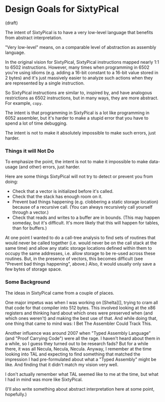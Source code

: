 Design Goals for SixtyPical
===========================

<!--
Copyright (c) 2014-2024, Chris Pressey, Cat's Eye Technologies.
This file is distributed under a 2-clause BSD license.  See LICENSES/ dir.
SPDX-License-Identifier: LicenseRef-BSD-2-Clause-X-SixtyPical
-->

(draft)

The intent of SixtyPical is to have a very low-level language that
benefits from abstract interpretation.

"Very low-level" means, on a comparable level of abstraction as
assembly language.

In the original vision for SixtyPical, SixtyPical instructions mapped
nearly 1:1 to 6502 instructions.  However, many times when programming
in 6502 you're using idioms (e.g. adding a 16-bit constant to a 16-bit
value stored in 2 bytes) and it's just massively easier to analyze such
actions when they are represented by a single instruction.

So SixtyPical instructions are similar to, inspired by, and have
analogous restrictions as 6502 instructions, but in many ways, they
are more abstract.  For example, `copy`.

The intent is that programming in SixtyPical is a lot like programming
in 6052 assembler, but it's harder to make a stupid error that you have
to spend a lot of time debugging.

The intent is not to make it absolutely impossible to make such errors,
just harder.

### Things it will Not Do ###

To emphasize the point, the intent is not to make it impossible to make
data-usage (and other) errors, just harder.

Here are some things SixtyPical will not try to detect or prevent you
from doing:

*   Check that a vector is initialized before it's called.
*   Check that the stack has enough room on it.
*   Prevent bad things happening (e.g. clobbering a static storage
    location) because of a recursive call.  (You can always recursively
    call yourself through a vector.)
*   Check that reads and writes to a buffer are in bounds.  (This may
    happen someday, but it's difficult.  It's more likely that this
    will happen for tables, than for buffers.)

At one point I wanted to do a call-tree analysis to find sets of
routines that would never be called together (i.e. would never be on
the call stack at the same time) and allow any static storage locations
defined within them to occupy the same addresses, i.e. allow storage
to be re-used across these routines.  But, in the presence of vectors,
this becomes difficult (see "Prevent bad things happening", above.)
Also, it would usually only save a few bytes of storage space.

### Some Background ###

The ideas in SixtyPical came from a couple of places.

One major impetus was when I was working on [Shelta][], trying to cram
all that code for that compiler into 512 bytes.  This involved looking
at the x86 registers and thinking hard about which ones were preserved
when (and which ones weren't) and making the best use of that.  And
while doing that, one thing that came to mind was: I Bet The Assembler
Could Track This.

Another influence was around 2007 when "Typed Assembly Language" (and
"Proof Carrying Code") were all the rage.  I haven't heard about them
in a while, so I guess they turned out to be research fads?  But for a
while there, it was all Necula, Necula, Necula.  Anyway, I remember at
the time looking into TAL and expecting to find something that matched
the impression I had pre-formulated about what a "Typed Assembly"
might be like.  And finding that it didn't match my vision very well.

I don't actually remember what TAL seemed like to me at the time, but
what I had in mind was more like SixtyPical.

(I'll also write something about abstract interpretation here at some
point, hopefully.)
